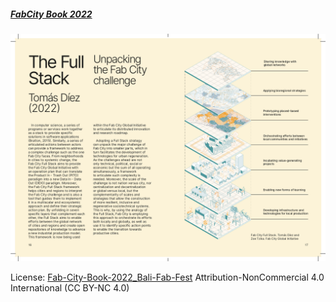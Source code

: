 ##### [FabCity Book 2022](https://fab.city/wp-content/uploads/2023/03/Fab-City-Book-2022_Bali-Fab-Fest.pdf)

[![FabCity Book](https://github.com/universalbit-dev/CityGenerator/blob/master/public/fabcity/images/Fab-City-Book-2022_Bali-Fab-Fest-Page_09.png)](https://fab.city/wp-content/uploads/2023/03/Fab-City-Book-2022_Bali-Fab-Fest.pdf)

License: 
[Fab-City-Book-2022_Bali-Fab-Fest](https://fab.city/wp-content/uploads/2023/03/Fab-City-Book-2022_Bali-Fab-Fest.pdf)
Attribution-NonCommercial 4.0
International (CC BY-NC 4.0)
